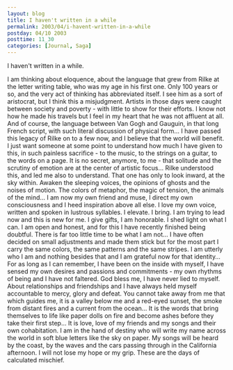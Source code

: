 ```yaml
---
layout: blog
title: I haven't written in a while
permalink: 2003/04/i-havent-written-in-a-while
postday: 04/10 2003
posttime: 11_30
categories: [Journal, Saga]
---
```



I haven't written in a while.

I am thinking about eloquence, about the language that grew from Rilke at the letter writing table, who was my age in his first one. Only 100 years or so, and the very act of thinking has abbreviated itself. I see him as a sort of aristocrat, but I think this a misjudgment. Artists in those days were caught between society and poverty - with little to show for their efforts. I know not how he made his travels but I feel in my heart that he was not affluent at all.
And of course, the language between Van Gogh and Gauguin, in that long French script, with such literal discussion of physical form…
I have passed this legacy of Rilke on to a few now, and I believe that the world will benefit. I just want someone at some point to understand how much I have given to this, in such painless sacrifice - to the music, to the strings on a guitar, to the words on a page. It is no secret, anymore, to me - that solitude and the scrutiny of emotion are at the center of artistic focus… Rilke understood this, and led me also to understand. That one has only to look inward, at the sky within.
Awaken the sleeping voices, the opinions of ghosts and the noises of motion. The colors of metaphor, the magic of tension, the animals of the mind… I am now my own friend and muse, I direct my own consciousness and I heed inspiration above all else. I love my own voice, written and spoken in lustrous syllables. I elevate. I bring.
I am trying to lead now and this is new for me.
I give gifts, I am honorable. I shed light on what I can. I am open and honest, and for this I have recently finished being doubtful. There is far too little time to be what I am not… I have often decided on small adjustments and made them stick but for the most part I carry the same colors, the same patterns and the same stripes. I am utterly who I am and nothing besides that and I am grateful now for that identity… For as long as I can remember, I have been on the inside with myself, I have sensed my own desires and passions and commitments - my own rhythms of being and I have not faltered. God bless me, I have never lied to myself. About relationships and friendships and I have always held myself accountable to mercy, glory and defeat. You cannot take away from me that which guides me, it is a valley below me and a red-eyed sunset, the smoke from distant fires and a current from the ocean… It is the words that bring themselves to life like paper dolls on fire and become ashes before they take their first step…
It is love, love of my friends and my songs and their own cohabitation. I am in the hand of destiny who will write my name across the world in soft blue letters like the sky on paper. My songs will be heard by the coast, by the waves and the cars passing through in the California afternoon.
I will not lose my hope or my grip. These are the days of calculated mischief.

 
